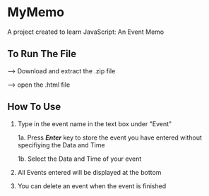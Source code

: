 # MyMemo
A project created to learn JavaScript: An Event Memo

## To Run The File
--> Download and extract the .zip file

--> open the .html file 

## How To Use

1. Type in the event name in the text box under "Event" 

	1a. Press **_Enter_** key to store the event you have entered without specifiying the Data and Time
	
	1b. Select the Data and Time of your event
	
2. All Events entered will be displayed at the bottom
3. You can delete an event when the event is finished 

  
  




